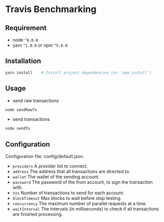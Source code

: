 # Travis Benchmarking

## Requirement
* node `^8.0.0`
* yarn `^1.0.0` or npm `^5.0.0`

## Installation
```bash
yarn install    # Install project dependencies (or `npm install`)
```

## Usage

* send raw transactions
```bash
node sendRawTx
```

* send transactions
```bash
node sendTx
```

## Configuration
Configuration file: config/default.json.

* `providers` A provider list to connect.
* `address` The address that all transactions are directed to.
* `wallet` The wallet of the sending account.
* `password` The password of the from account, to sign the transaction with.
* `txs` Number of transactions to send for each account.
* `blockTimeout` Max blocks to wait before stop testing.
* `concurrency` The maximum number of parallel requests at a time.
* `waitInterval` The intervals (in milliseconds) to check if all transactions are finished processing.
